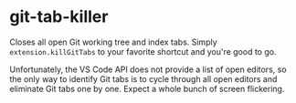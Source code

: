 # git-tab-killer 

Closes all open Git working tree and index tabs. Simply `extension.killGitTabs` to your favorite shortcut and you're good to go. 

Unfortunately, the VS Code API does not provide a list of open editors, so the only way to identify Git tabs is to cycle through all open editors and eliminate Git tabs one by one. Expect a whole bunch of screen flickering. 
